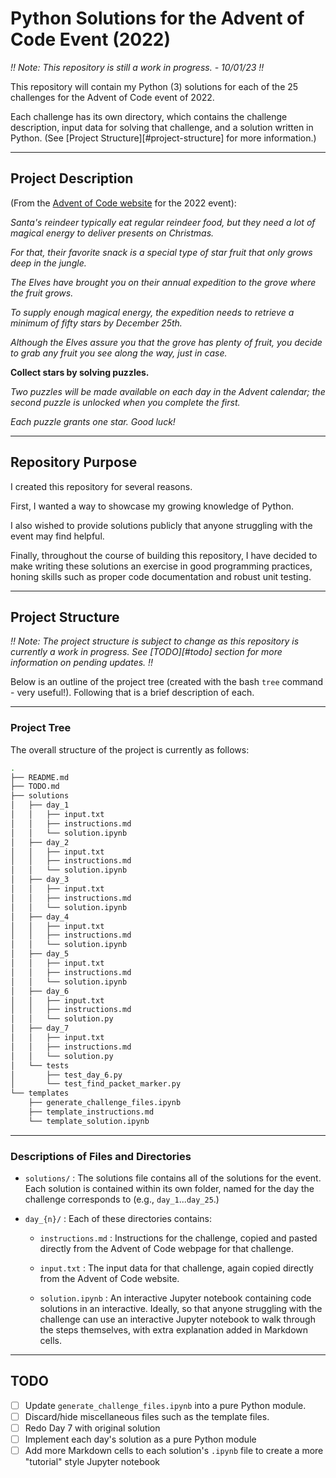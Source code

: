 # Python Solutions for the Advent of Code Event (2022)

*!! Note: This repository is still a work in progress. - 10/01/23 !!*

This repository will contain my Python (3) solutions for each of the 25 challenges for the Advent of Code event of 2022.

Each challenge has its own directory, which contains the challenge description, input data for solving that challenge, and a solution written in Python.
(See [Project Structure][#project-structure] for more information.)

---

## Project Description 

(From the [Advent of Code website](https://adventofcode.com/day/1/) for the 2022 event):

*Santa's reindeer typically eat regular reindeer food, but they need a lot of magical energy to deliver presents on Christmas.*

*For that, their favorite snack is a special type of star fruit that only grows deep in the jungle.*

*The Elves have brought you on their annual expedition to the grove where the fruit grows.*

*To supply enough magical energy, the expedition needs to retrieve a minimum of fifty stars by December 25th.*

*Although the Elves assure you that the grove has plenty of fruit, you decide to grab any fruit you see along the way, just in case.*

**Collect stars by solving puzzles.**

*Two puzzles will be made available on each day in the Advent calendar; the second puzzle is unlocked when you complete the first.*

*Each puzzle grants one star. Good luck!*

---

## Repository Purpose

I created this repository for several reasons.

First, I wanted a way to showcase my growing knowledge of Python. 

I also wished to provide solutions publicly that anyone struggling with the event may find helpful. 

Finally, throughout the course of building this repository, I have decided to make writing these solutions an exercise in good programming practices, honing skills such as proper code documentation and robust unit testing.

---

## Project Structure

*!! Note: The project structure is subject to change as this repository is currently a work in progress. See [TODO][#todo] section for more information on pending updates. !!*

Below is an outline of the project tree (created with the bash `tree` command - very useful!). Following that is a brief description of each.

---

### Project Tree

The overall structure of the project is currently as follows:

```sh
.
├── README.md
├── TODO.md
├── solutions
│   ├── day_1
│   │   ├── input.txt
│   │   ├── instructions.md
│   │   └── solution.ipynb
│   ├── day_2
│   │   ├── input.txt
│   │   ├── instructions.md
│   │   └── solution.ipynb
│   ├── day_3
│   │   ├── input.txt
│   │   ├── instructions.md
│   │   └── solution.ipynb
│   ├── day_4
│   │   ├── input.txt
│   │   ├── instructions.md
│   │   └── solution.ipynb
│   ├── day_5
│   │   ├── input.txt
│   │   ├── instructions.md
│   │   └── solution.ipynb
│   ├── day_6
│   │   ├── input.txt
│   │   ├── instructions.md
│   │   └── solution.py
│   ├── day_7
│   │   ├── input.txt
│   │   ├── instructions.md
│   │   └── solution.py
│   └── tests
│       ├── test_day_6.py
│       └── test_find_packet_marker.py
└── templates
    ├── generate_challenge_files.ipynb
    ├── template_instructions.md
    └── template_solution.ipynb
```

---

### Descriptions of Files and Directories

- `solutions/` : The solutions file contains all of the solutions for the event. Each solution is contained within its own folder, named for the day the challenge corresponds to (e.g., `day_1`...`day_25`.)

- `day_{n}/` : Each of these directories contains:

  - `instructions.md` : Instructions for the challenge, copied and pasted directly from the Advent of Code webpage for that challenge.

  - `input.txt` : The input data for that challenge, again copied directly from the Advent of Code website.

  - `solution.ipynb` : An interactive Jupyter notebook containing code solutions in an interactive. Ideally, so that anyone struggling with the challenge can use an interactive Jupyter notebook to walk through the steps themselves, with extra explanation added in Markdown cells.

---

## TODO

- [ ] Update `generate_challenge_files.ipynb` into a pure Python module.
- [ ] Discard/hide miscellaneous files such as the template files.
- [ ] Redo Day 7 with original solution
- [ ] Implement each day's solution as a pure Python module
- [ ] Add more Markdown cells to each solution's `.ipynb` file to create a more "tutorial" style Jupyter notebook 